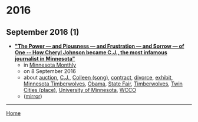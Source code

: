 # 2016

## September 2016 (1)

 - [**"The Power — and Piousness — and Frustration — and Sorrow — of One -- How Cheryl Johnson became C.J., the most infamous journalist in Minnesota"**](https://www.minnesotamonthly.com/lifestyle/the-power-and-piousness-and-frustration-and-sorrow-of-one/)
    - in [Minnesota Monthly](../../../publications/k-o/minnesota-monthly/index.md)
    - on 8 September 2016
    - about [auction](../../../topics/auction/index.md), [C.J.](../../../topics/c-j/index.md), [Colleen (song)](../../../topics/song/colleen/index.md), [contract](../../../topics/contract/index.md), [divorce](../../../topics/divorce/index.md), [exhibit](../../../topics/exhibit/index.md), [Minnesota Timberwolves](../../../topics/minnesota-timberwolves/index.md), [Obama](../../../topics/obama/index.md), [State Fair](../../../topics/state-fair/index.md), [Timberwolves](../../../topics/timberwolves/index.md), [Twin Cities (place)](../../../topics/place/twin-cities/index.md), [University of Minnesota](../../../topics/university-of-minnesota/index.md), [WCCO](../../../topics/wcco/index.md)
    - ([mirror](https://web.archive.org/web/*/https://www.minnesotamonthly.com/lifestyle/the-power-and-piousness-and-frustration-and-sorrow-of-one/))

----

[Home](../index.md)

